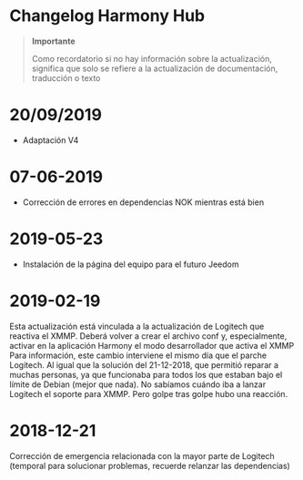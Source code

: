 # Changelog Harmony Hub

>**Importante**
>
>Como recordatorio si no hay información sobre la actualización, significa que solo se refiere a la actualización de documentación, traducción o texto

# 20/09/2019

- Adaptación V4

# 07-06-2019

- Corrección de errores en dependencias NOK mientras está bien

# 2019-05-23

- Instalación de la página del equipo para el futuro Jeedom

# 2019-02-19

Esta actualización está vinculada a la actualización de Logitech que reactiva el XMMP. Deberá volver a crear el archivo conf y, especialmente, activar en la aplicación Harmony el modo desarrollador que activa el XMMP
Para información, este cambio interviene el mismo día que el parche Logitech. Al igual que la solución del 21-12-2018, que permitió reparar a muchas personas, ya que funcionaba para todos los que estaban bajo el límite de Debian (mejor que nada). No sabíamos cuándo iba a lanzar Logitech el soporte para XMMP. Pero golpe tras golpe hubo una reacción.

# 2018-12-21

Corrección de emergencia relacionada con la mayor parte de Logitech (temporal para solucionar problemas, recuerde relanzar las dependencias)

